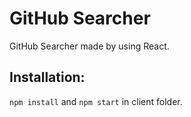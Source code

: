 # GitHub Searcher

GitHub Searcher made by using React.

## Installation:
`npm install` and `npm start` in client folder.
